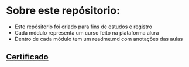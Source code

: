 # Sobre este repósitorio:

* Este repósitorio foi criado para fins de estudos e registro
* Cada módulo representa um curso feito na plataforma alura
* Dentro de cada módulo tem um readme.md com anotações das aulas

## [Certificado](https://cursos.alura.com.br/degree/certificate/51378287-2b95-4de8-a6c2-0d421de85257)
